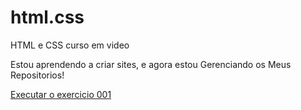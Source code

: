 # html.css
 HTML e CSS curso em video

Estou aprendendo a criar sites, e agora estou Gerenciando os Meus Repositorios!

<a href="https://arthur12gg.github.io/html.css/exercicios/Ex001/">Executar o exercicio 001<a>